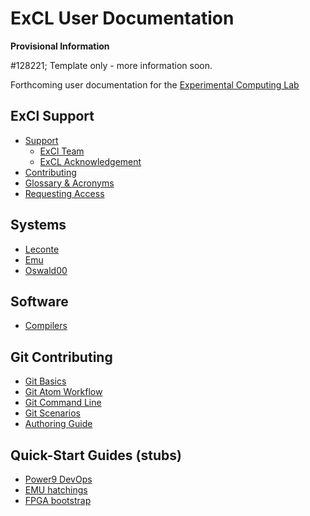 # ExCL User Documentation

**Provisional Information**

#128221; Template only - more information soon.

Forthcoming user documentation for the [Experimental Computing Lab](https://excl.ornl.gov/)

## ExCl Support

- [Support](SUPPORT.md)
  - [ExCl Team](MEMBERS.md)
  - [ExCL Acknowledgement](acknowledge.md)
- [Contributing](CONTRIBUTING.md)
- [Glossary & Acronyms](GLOSSARY_.md)
- [Requesting Access](access-info.md)

## Systems 

- [Leconte](hosts/leconte.md)
- [Emu](hosts/emu.md)
- [Oswald00](hosts/oswald00.md)

## Software

- [Compilers](software/compilers.md)

## Git Contributing
- [Git Basics](contributing/git-basics.md)
 - [Git Atom Workflow](contributing/git-workflow.md)
 - [Git Command Line](contributing/git-command-line.md)
 - [Git Scenarios](contributing/git-scenarios.md)
- [Authoring Guide](contributing/authoring-guide.md)

## Quick-Start Guides (stubs)
  - [Power9 DevOps](quick-starts/power9-devops-quick-start.md)
  - [EMU hatchings](quick-starts/emu-quick-start.md)
  - [FPGA bootstrap](quick-starts/fpga-quick-start.md)
